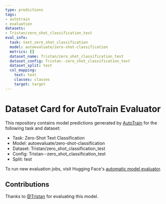 ```yaml
---
type: predictions
tags:
- autotrain
- evaluation
datasets:
- Tristan/zero_shot_classification_test
eval_info:
  task: text_zero_shot_classification
  model: autoevaluate/zero-shot-classification
  metrics: []
  dataset_name: Tristan/zero_shot_classification_test
  dataset_config: Tristan--zero_shot_classification_test
  dataset_split: test
  col_mapping:
    text: text
    classes: classes
    target: target
---
```

# Dataset Card for AutoTrain Evaluator

This repository contains model predictions generated by [AutoTrain](https://huggingface.co/autotrain) for the following task and dataset:

* Task: Zero-Shot Text Classification
* Model: autoevaluate/zero-shot-classification
* Dataset: Tristan/zero_shot_classification_test
* Config: Tristan--zero_shot_classification_test
* Split: test

To run new evaluation jobs, visit Hugging Face's [automatic model evaluator](https://huggingface.co/spaces/autoevaluate/model-evaluator).

## Contributions

Thanks to [@Tristan](https://huggingface.co/Tristan) for evaluating this model.